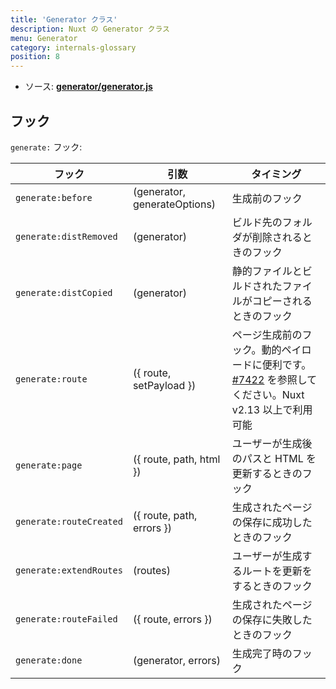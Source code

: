 ```yaml
---
title: 'Generator クラス'
description: Nuxt の Generator クラス
menu: Generator
category: internals-glossary
position: 8
---
```


- ソース: **[generator/generator.js](https://github.com/nuxt/nuxt.js/blob/dev/packages/generator/src/generator.js)**

## フック

`generate:` フック:

| フック                  | 引数                         | タイミング                                                                                                                                       |
| ----------------------- | ---------------------------- | ------------------------------------------------------------------------------------------------------------------------------------------------ |
| `generate:before`       | (generator, generateOptions) | 生成前のフック                                                                                                                                   |
| `generate:distRemoved`  | (generator)                  | ビルド先のフォルダが削除されるときのフック                                                                                                       |
| `generate:distCopied`   | (generator)                  | 静的ファイルとビルドされたファイルがコピーされるときのフック                                                                                     |
| `generate:route`        | ({ route, setPayload })      | ページ生成前のフック。動的ペイロードに便利です。[#7422](https://github.com/nuxt/nuxt.js/pull/7422) を参照してください。Nuxt v2.13 以上で利用可能 |
| `generate:page`         | ({ route, path, html })      | ユーザーが生成後のパスと HTML を更新するときのフック                                                                                             |
| `generate:routeCreated` | ({ route, path, errors })    | 生成されたページの保存に成功したときのフック                                                                                                     |
| `generate:extendRoutes` | (routes)                     | ユーザーが生成するルートを更新をするときのフック                                                                                                 |
| `generate:routeFailed`  | ({ route, errors })          | 生成されたページの保存に失敗したときのフック                                                                                                     |
| `generate:done`         | (generator, errors)          | 生成完了時のフック                                                                                                                               |
